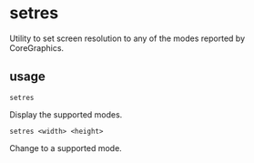 # setres

Utility to set screen resolution to any of the modes reported by CoreGraphics.

## usage

`setres`

Display the supported modes.

`setres <width> <height>`

Change to a supported mode.



